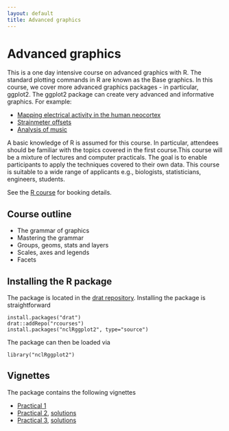 ```yaml
---
layout: default
title: Advanced graphics
---
```


# Advanced graphics

This is a one day intensive course on advanced graphics with R. The standard plotting commands in R are known as the Base graphics. In this course, we cover more advanced graphics packages - in particular, ggplot2. The ggplot2 package can create very advanced and informative graphics. For example:

 * [Mapping electrical activity in the human
   neocortex](https://github.com/hadley/ggplot2/wiki/Mapping-electrical-activity-in-the-human-neocortex)
 * [Strainmeter offsets](https://github.com/hadley/ggplot2/wiki/Strainmeter-offsets:-real-or-spurious)
 * [Analysis of music](https://github.com/hadley/ggplot2/wiki/Bach-2-Part-Invention-in-F-Major-BWV779)

A basic knowledge of R is assumed for this course. In particular, attendees
should be familiar with the topics covered in the first course.This course will
be a mixture of lectures and computer practicals. The goal is to enable
participants to apply the techniques covered to their own data. This course is
suitable to a wide range of applicants e.g., biologists, statisticians,
engineers, students.

See the [R course](http://www.ncl.ac.uk/maths/rcourse/) for booking details. 

## Course outline

 * The grammar of graphics
 * Mastering the grammar
 * Groups, geoms, stats and layers
 * Scales, axes and legends
 * Facets
 
## Installing the R package

The package is located in the
[drat repository](https://github.com/rcourses/drat). Installing the package is
straightforward

    install.packages("drat")
    drat::addRepo("rcourses")
    install.packages("nclRggplot2", type="source")

The package can then be loaded via

    library("nclRggplot2")

## Vignettes

The package contains the following vignettes

 * [Practical 1](practical1.pdf)
 * [Practical 2](practical2.pdf), [solutions](solutions2.pdf)
 * [Practical 3](practical3.pdf), [solutions](solutions3.pdf)
